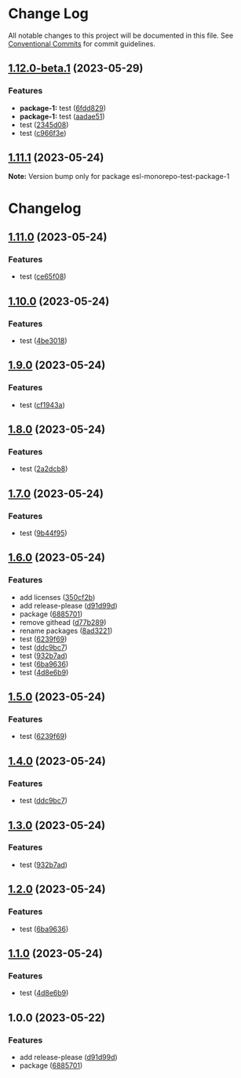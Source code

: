 # Change Log

All notable changes to this project will be documented in this file.
See [Conventional Commits](https://conventionalcommits.org) for commit guidelines.

## [1.12.0-beta.1](https://github.com/fshovchko/esl-monorepo-test/compare/esl-monorepo-test-package-1-v1.11.0...esl-monorepo-test-package-1-v1.12.0) (2023-05-29)


### Features

* **package-1:** test ([6fdd829](https://github.com/fshovchko/esl-monorepo-test/commit/6fdd8291237b33be88e7f414cf028cc031ee6b96))
* **package-1:** test ([aadae51](https://github.com/fshovchko/esl-monorepo-test/commit/aadae51faef446081e7bf052074d26e671610eb7))
* test ([2345d08](https://github.com/fshovchko/esl-monorepo-test/commit/2345d08b2d3b058b3da51c329df8dcedfdc3f671))
* test ([c966f3e](https://github.com/fshovchko/esl-monorepo-test/commit/c966f3e8a9eff66e97ea1a6183d756c5fab649d4))

## [1.11.1](https://github.com/fshovchko/esl-monorepo-test/compare/esl-monorepo-test-package-1@1.12.0-beta.0...esl-monorepo-test-package-1@1.11.1) (2023-05-24)

**Note:** Version bump only for package esl-monorepo-test-package-1





# Changelog

## [1.11.0](https://github.com/fshovchko/esl-monorepo-test/compare/esl-monorepo-test-package-1-v1.10.0...esl-monorepo-test-package-1-v1.11.0) (2023-05-24)


### Features

* test ([ce65f08](https://github.com/fshovchko/esl-monorepo-test/commit/ce65f0822f04768a3c3711fb984226183ebc368b))

## [1.10.0](https://github.com/fshovchko/esl-monorepo-test/compare/esl-monorepo-test-package-1-v1.9.0...esl-monorepo-test-package-1-v1.10.0) (2023-05-24)


### Features

* test ([4be3018](https://github.com/fshovchko/esl-monorepo-test/commit/4be301802a51f911f8133e6bd745ce50df4ec324))

## [1.9.0](https://github.com/fshovchko/esl-monorepo-test/compare/esl-monorepo-test-package-1-v1.8.0...esl-monorepo-test-package-1-v1.9.0) (2023-05-24)


### Features

* test ([cf1943a](https://github.com/fshovchko/esl-monorepo-test/commit/cf1943a1f23d5030b2824b741f65082260ba4823))

## [1.8.0](https://github.com/fshovchko/esl-monorepo-test/compare/esl-monorepo-test-package-1-v1.7.0...esl-monorepo-test-package-1-v1.8.0) (2023-05-24)


### Features

* test ([2a2dcb8](https://github.com/fshovchko/esl-monorepo-test/commit/2a2dcb8f32cd2002e35b33b4cfc726981a3d98e4))

## [1.7.0](https://github.com/fshovchko/esl-monorepo-test/compare/esl-monorepo-test-package-1-v1.6.0...esl-monorepo-test-package-1-v1.7.0) (2023-05-24)


### Features

* test ([9b44f95](https://github.com/fshovchko/esl-monorepo-test/commit/9b44f95a4fca6cdb66e384aae3e6d91c7f118011))

## [1.6.0](https://github.com/fshovchko/esl-monorepo-test/compare/esl-monorepo-test-package-1-v1.5.0...esl-monorepo-test-package-1-v1.6.0) (2023-05-24)


### Features

* add licenses ([350cf2b](https://github.com/fshovchko/esl-monorepo-test/commit/350cf2bba38e31a660df67fc902efd50a795528e))
* add release-please ([d91d99d](https://github.com/fshovchko/esl-monorepo-test/commit/d91d99d27b6262b89b881a5b7ca91a8c0ed40729))
* package ([6885701](https://github.com/fshovchko/esl-monorepo-test/commit/6885701b8b9dea8e9cdf987148be113d3bc8b2a4))
* remove githead ([d77b289](https://github.com/fshovchko/esl-monorepo-test/commit/d77b2895e5defe4f0a3612ecd6badfd622692e3d))
* rename packages ([8ad3221](https://github.com/fshovchko/esl-monorepo-test/commit/8ad32212d0b8cbdb0e9efb9b24ed5a1fbd21744c))
* test ([6239f69](https://github.com/fshovchko/esl-monorepo-test/commit/6239f693250c1ebad8b5a60fc724b14a7b66fd8d))
* test ([ddc9bc7](https://github.com/fshovchko/esl-monorepo-test/commit/ddc9bc700ce5c5e86d735c3fc5154255db6ef1dd))
* test ([932b7ad](https://github.com/fshovchko/esl-monorepo-test/commit/932b7ad67472760d08ff1b8aa147d8bb1cf11965))
* test ([6ba9636](https://github.com/fshovchko/esl-monorepo-test/commit/6ba9636538531f0fd7831f976299aa3f1d19c236))
* test ([4d8e6b9](https://github.com/fshovchko/esl-monorepo-test/commit/4d8e6b96d566064a659087b9ffd7e6520f35ec90))

## [1.5.0](https://github.com/fshovchko/esl-monorepo-test/compare/package-1-v1.4.0...package-1-v1.5.0) (2023-05-24)


### Features

* test ([6239f69](https://github.com/fshovchko/esl-monorepo-test/commit/6239f693250c1ebad8b5a60fc724b14a7b66fd8d))

## [1.4.0](https://github.com/fshovchko/esl-monorepo-test/compare/package-1-v1.3.0...package-1-v1.4.0) (2023-05-24)


### Features

* test ([ddc9bc7](https://github.com/fshovchko/esl-monorepo-test/commit/ddc9bc700ce5c5e86d735c3fc5154255db6ef1dd))

## [1.3.0](https://github.com/fshovchko/esl-monorepo-test/compare/package-1-v1.2.0...package-1-v1.3.0) (2023-05-24)


### Features

* test ([932b7ad](https://github.com/fshovchko/esl-monorepo-test/commit/932b7ad67472760d08ff1b8aa147d8bb1cf11965))

## [1.2.0](https://github.com/fshovchko/esl-monorepo-test/compare/package-1-v1.1.0...package-1-v1.2.0) (2023-05-24)


### Features

* test ([6ba9636](https://github.com/fshovchko/esl-monorepo-test/commit/6ba9636538531f0fd7831f976299aa3f1d19c236))

## [1.1.0](https://github.com/fshovchko/esl-monorepo-test/compare/package-1-v1.0.0...package-1-v1.1.0) (2023-05-24)


### Features

* test ([4d8e6b9](https://github.com/fshovchko/esl-monorepo-test/commit/4d8e6b96d566064a659087b9ffd7e6520f35ec90))

## 1.0.0 (2023-05-22)


### Features

* add release-please ([d91d99d](https://github.com/fshovchko/esl-monorepo-test/commit/d91d99d27b6262b89b881a5b7ca91a8c0ed40729))
* package ([6885701](https://github.com/fshovchko/esl-monorepo-test/commit/6885701b8b9dea8e9cdf987148be113d3bc8b2a4))
